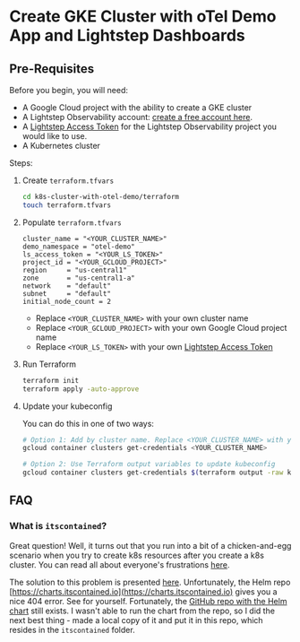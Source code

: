 # Create GKE Cluster with oTel Demo App and Lightstep Dashboards

## Pre-Requisites

Before you begin, you will need:

* A Google Cloud project with the ability to create a GKE cluster
* A Lightstep Observability account: [create a free account here](https://app.lightstep.com/signup/developer?signup_source=docs).
* A [Lightstep Access Token](https://docs.lightstep.com/docs/create-and-manage-access-tokens#create-an-access-token) for the Lightstep Observability project you would like to use.
* A Kubernetes cluster

Steps:

1. Create `terraform.tfvars`

    ```bash
    cd k8s-cluster-with-otel-demo/terraform
    touch terraform.tfvars
    ```

2. Populate `terraform.tfvars`

    ```t
    cluster_name = "<YOUR_CLUSTER_NAME>"
    demo_namespace = "otel-demo"
    ls_access_token = "<YOUR_LS_TOKEN>"
    project_id = "<YOUR_GCLOUD_PROJECT>"
    region     = "us-central1"
    zone       = "us-central1-a"
    network    = "default"
    subnet     = "default"
    initial_node_count = 2
    ```

    * Replace `<YOUR_CLUSTER_NAME>` with your own cluster name
    * Replace `<YOUR_GCLOUD_PROJECT>` with your own Google Cloud project name
    * Replace `<YOUR_LS_TOKEN>` with your own [Lightstep Access Token](https://docs.lightstep.com/docs/create-and-manage-access-tokens#create-an-access-token)

3. Run Terraform

    ```bash
    terraform init
    terraform apply -auto-approve
    ```

4. Update your kubeconfig

    You can do this in one of two ways:

    ```bash
    # Option 1: Add by cluster name. Replace <YOUR_CLUSTER_NAME> with your own cluster name
    gcloud container clusters get-credentials <YOUR_CLUSTER_NAME>

    # Option 2: Use Terraform output variables to update kubeconfig
    gcloud container clusters get-credentials $(terraform output -raw kubernetes_cluster_name) --region $(terraform output -raw region)
    ```

## FAQ

### What is `itscontained`?

Great question! Well, it turns out that you run into a bit of a chicken-and-egg scenario when you try to create k8s resources after you create a k8s cluster. You can read all about everyone's frustrations [here](https://github.com/hashicorp/terraform-provider-kubernetes/issues/1380#issuecomment-962058148).

The solution to this problem is presented [here](https://medium.com/@danieljimgarcia/dont-use-the-terraform-kubernetes-manifest-resource-6c7ff4fe629a). Unfortunately, the Helm repo [https://charts.itscontained.io](https://charts.itscontained.io) gives you a nice 404 error. See for yourself. Fortunately, the [GitHub repo with the Helm chart](https://github.com/itscontained/charts/tree/master/itscontained) still exists. I wasn't able to run the chart from the repo, so I did the next best thing - made a local copy of it and put it in this repo, which resides in the `itscontained` folder.